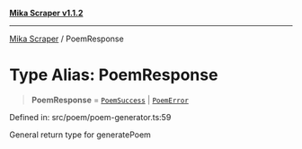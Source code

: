 [**Mika Scraper v1.1.2**](../README.md)

***

[Mika Scraper](../README.md) / PoemResponse

# Type Alias: PoemResponse

> **PoemResponse** = [`PoemSuccess`](../interfaces/PoemSuccess.md) \| [`PoemError`](../interfaces/PoemError.md)

Defined in: src/poem/poem-generator.ts:59

General return type for generatePoem
